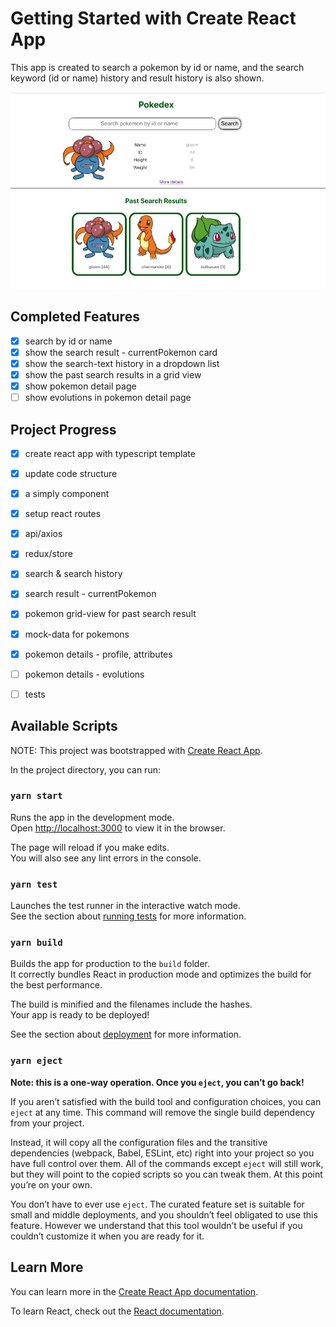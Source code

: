 # Getting Started with Create React App

This app is created to search a pokemon by id or name, and the search keyword (id or name) history and result history is also shown.

![pokedex landing-page](/src/assets/image.png)

## Completed Features
- [x] search by id or name
- [x] show the search result - currentPokemon card
- [x] show the search-text history in a dropdown list
- [x] show the past search results in a grid view
- [x] show pokemon detail page
- [ ] show evolutions in pokemon detail page

## Project Progress
- [x] create react app with typescript template 
- [x] update code structure 
- [x] a simply component 
- [x] setup react routes
- [x] api/axios
- [x] redux/store
- [x] search & search history
- [x] search result - currentPokemon
- [x] pokemon grid-view for past search result 
- [x] mock-data for pokemons
- [x] pokemon details - profile, attributes
- [ ] pokemon details - evolutions
- [ ] tests 


## Available Scripts

NOTE: This project was bootstrapped with [Create React App](https://github.com/facebook/create-react-app).


In the project directory, you can run:

### `yarn start`

Runs the app in the development mode.\
Open [http://localhost:3000](http://localhost:3000) to view it in the browser.

The page will reload if you make edits.\
You will also see any lint errors in the console.

### `yarn test`

Launches the test runner in the interactive watch mode.\
See the section about [running tests](https://facebook.github.io/create-react-app/docs/running-tests) for more information.

### `yarn build`

Builds the app for production to the `build` folder.\
It correctly bundles React in production mode and optimizes the build for the best performance.

The build is minified and the filenames include the hashes.\
Your app is ready to be deployed!

See the section about [deployment](https://facebook.github.io/create-react-app/docs/deployment) for more information.

### `yarn eject`

**Note: this is a one-way operation. Once you `eject`, you can’t go back!**

If you aren’t satisfied with the build tool and configuration choices, you can `eject` at any time. This command will remove the single build dependency from your project.

Instead, it will copy all the configuration files and the transitive dependencies (webpack, Babel, ESLint, etc) right into your project so you have full control over them. All of the commands except `eject` will still work, but they will point to the copied scripts so you can tweak them. At this point you’re on your own.

You don’t have to ever use `eject`. The curated feature set is suitable for small and middle deployments, and you shouldn’t feel obligated to use this feature. However we understand that this tool wouldn’t be useful if you couldn’t customize it when you are ready for it.

## Learn More

You can learn more in the [Create React App documentation](https://facebook.github.io/create-react-app/docs/getting-started).

To learn React, check out the [React documentation](https://reactjs.org/).
